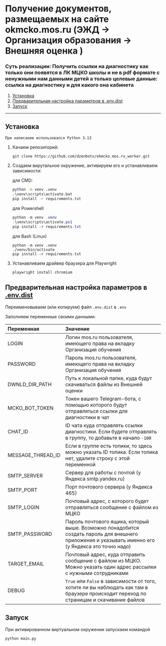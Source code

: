 # Получение документов, размещаемых на сайте okmcko.mos.ru (ЭЖД &rarr; Организация образования &rarr; Внешняя оценка )

### Суть реализации: Получить ссылки на диагностику как только они появятся в ЛК МЦКО школы и не в pdf формате с ненужными нам данными детей а только целевые данные: ссылка на диагностику и для какого она кабинета

1. [Установка](#установка)
2. [Предварительная настройка параметров в .env.dist](#предварительная-настройка) 
3. [Запуск](#запуск)

---

## Установка

    При написании использовался Python 3.13
1. Качаем репозиторий:
    ```shell
    git clone https://github.com/dzenbots/okmcko.mos.ru_worker.git
    ```
2. Создаем вирутальное окружение, активируем его и устанавливаем зависимости:
    
    для CMD:
    ```cmd
    python -m venv .venv
    .\venv\scripts\activate.bat
    pip install -r requirements.txt
    ```
    для Powershell 
    ```powershell
    python -m venv .venv
    .\venv\scripts\activate.ps1
    pip install -r requirements.txt
    ```
    для Bash (Linux) 
    ```shell
    python -m venv .venv
    ./venv/bin/activate
    pip install -r requirements.txt
    ```
   
3. Устанавливаем драйвер браузера для Playwright

    ```shell
    playwright install chromium
    ```
   
## Предварительная настройка параметров в [.env.dist](.env.dist)

Переименовываем (или копируем) файл `.env.dist` в `.env`

Заполняем переменные своими данными:

| Переменная        | Значение                                                                                                                                            |
|:------------------|:----------------------------------------------------------------------------------------------------------------------------------------------------|
| LOGIN             | Логин mos.ru пользователя, имеющего права на вкладку Организация обучения                                                                           | 
| PASSWORD          | Пароль mos.ru пользователя, имеющего права на вкладку Организация обучения                                                                          |
| DWNLD_DIR_PATH    | Путь к локальной папке, куда будут скачиваться файлы из Внешней оценки                                                                              |
| MCKO_BOT_TOKEN    | Токен вашего Telegram-бота, с помощью которого будут отправляться ссылки для диагностики в чат                                                      |
| CHAT_ID           | ID чата куда отправлять ссылки диагностики. Если будете отправлять в группу, то добавьте в начало `-100`                                            |
| MESSAGE_THREAD_ID | Если в группе есть топики, то здесь можно указать ID топика. Если топика нет, удалите строку с этой переменной                                      |
| SMTP_SERVER       | Сервер для работы с почтой (у Яндекса smtp.yandex.ru)                                                                                               |
| SMTP_PORT         | Порт почтового сервера (у Яндекса 465)                                                                                                              |
| SMTP_LOGIN        | Почтовый адрес, с которого будет отправляться сообщение с файлом из МЦКО                                                                            |
| SMTP_PASSWORD     | Пароль почтового ящика, который выше. Возможно понадобится создать пароль для внешнего приложения и указывать именно его (у Яндекса это точно надо) |
| TARGET_EMAIL      | Почтовый адрес, куда отправить сообщение с файлом из МЦКО. Можно указать один адрес рассылки с нужными сотрудниками                                 |
| DEBUG             | `True` или `False` в зависимости от того, хотите ли вы наблюдать как там в браузере происходит переход по страницам и скачивание файлов             |


## Запуск

При активированном виртуальном окружении запускаем командой

```shell
python main.py
```



